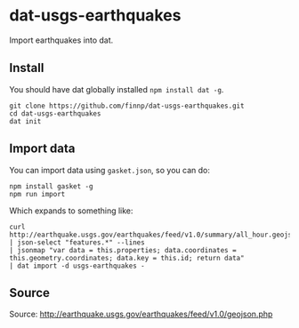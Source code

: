 # dat-usgs-earthquakes

Import earthquakes into dat.


## Install

You should have dat globally installed `npm install dat -g`.
```
git clone https://github.com/finnp/dat-usgs-earthquakes.git
cd dat-usgs-earthquakes
dat init
```

## Import data

You can import data using `gasket.json`, so you can do:

```
npm install gasket -g
npm run import
```

Which expands to  something like:
```
curl http://earthquake.usgs.gov/earthquakes/feed/v1.0/summary/all_hour.geojson
| json-select "features.*" --lines
| jsonmap "var data = this.properties; data.coordinates = this.geometry.coordinates; data.key = this.id; return data"
| dat import -d usgs-earthquakes -
```

## Source

Source: http://earthquake.usgs.gov/earthquakes/feed/v1.0/geojson.php
